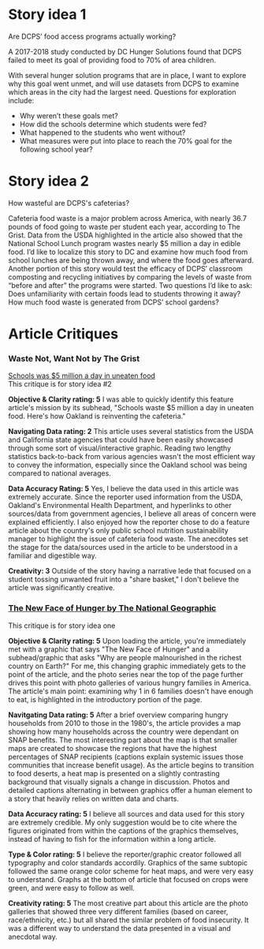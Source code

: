 # Story idea 1
<p>Are DCPS’ food access programs actually working?</p>
<p>A 2017-2018 study conducted by DC Hunger Solutions found that DCPS failed to meet its  goal of providing food to 70% of area children.</p>
<p>With several hunger solution programs that are in place, I want to explore why this goal went unmet, and will use datasets from DCPS to examine which areas in the city had the largest need. Questions for exploration include: 

* Why weren’t these goals met? 
* How did the schools determine which students were fed? 
* What happened to the students who went without? 
* What measures were put into place to reach the 70% goal for the following school year?</p> 

# Story idea 2
<p> How wasteful are DCPS's cafeterias?<p>
<p> Cafeteria food waste is a major problem across America, with nearly 36.7 pounds of food going to waste per student each year, according to The Grist. Data from the USDA highlighted in the article also showed that the National School Lunch program wastes nearly $5 million a day in edible food. I’d like to localize this story to DC and examine how much food from school lunches are being thrown away, and where the food goes afterward. Another portion of this story would test the efficacy of DCPS’ classroom composting and recycling initiatives by comparing the levels of waste from “before and after” the programs were started. Two questions I’d like to ask: Does unfamiliarity with certain foods lead to students throwing it away? How much food waste is generated from DCPS’ school gardens?
  
# Article Critiques
### Waste Not, Want Not by The Grist 
[Schools was $5 million a day in uneaten food](https://grist.org/article/schools-waste-5-million-a-day-in-uneaten-food-heres-how-oakland-is-reinventing-the-cafeteria/)  
This critique is for story idea #2

**Objective & Clarity rating: 5** I was able to quickly identify this feature article's mission by its subhead, "Schools waste $5 million a day in uneaten food. Here's how Oakland is reinventing the cafeteria."

**Navigating Data rating: 2** This article uses several statistics from the USDA and California state agencies that could have been easily showcased through some sort of visual/interactive graphic. Reading two lengthy statistics back-to-back from various agencies wasn't the most efficient way to convey the information, especially since the Oakland school was being compared to national averages. 

**Data Accuracy Rating: 5** Yes, I believe the data used in this article was extremely accurate. Since the reporter used information from the USDA, Oakland's Environmental Health Department, and hyperlinks to other sources/data from government agencies, I believe all areas of concern were explained efficiently.  I also enjoyed how the reporter chose to do a feature article about the country's only public school nutrition sustainability manager to highlight the issue of cafeteria food waste. The anecdotes set the stage for the data/sources used in the article to be understood in a familiar and digestible way.

**Creativity: 3** Outside of the story having a narrative lede that focused on a student tossing unwanted fruit into a "share basket," I don't believe the article was significantly creative. 


### [The New Face of Hunger by The National Geographic](https://www.nationalgeographic.com/foodfeatures/hunger/) 
This critique is for story idea one 

**Objective & Clarity rating: 5** Upon loading the article, you're immediately met with a graphic that says "The New Face of Hunger" and a subhead/graphic that asks "Why are people malnourished in the richest country on Earth?" For me, this changing graphic immediately gets to the point of the article, and the photo series near the top of the page further drives this point with photo galleries of various hungry families in America. The article's main point: examining why 1 in 6 families doesn't have enough to eat, is highlighted in the introductory portion of the page. 

**Navitgating Data rating: 5** After a brief overview comparing hungry households from 2010 to those in the 1980's, the article provides a map showing how many households across the country were dependant on SNAP benefits. The most interesting part about the map is that smaller maps are created to showcase the regions that have the highest percentages of SNAP recipients (captions explain systemic issues those communities that increase benefit usage). As the article begins to transition to food deserts, a heat map is presented on a slightly contrasting background that visually signals a change in discussion. Photos and detailed captions alternating in between graphics offer a human element to a story that heavily relies on written data and charts.

**Data Accuracy rating: 5** I believe all sources and data used for this story are extremely credible. My only suggestion would be to cite where the figures originated from within the captions of the graphics themselves, instead of having to fish for the information within a long article.

**Type & Color rating: 5** I believe the reporter/graphic creator followed all typography and color standards accordily. Graphics of the same subtopic followed the same orange color scheme for heat maps, and were very easy to understand. Graphs at the bottom of article that focused on crops were green, and were easy to follow as well. 

**Creativity rating: 5** The most creative part about this article are the photo galleries that showed three very different families (based on career, race/ethnicity, etc.) but all shared the similar problem of food insecurity. It was a different way to understand the data presented in a visual and anecdotal way. 
